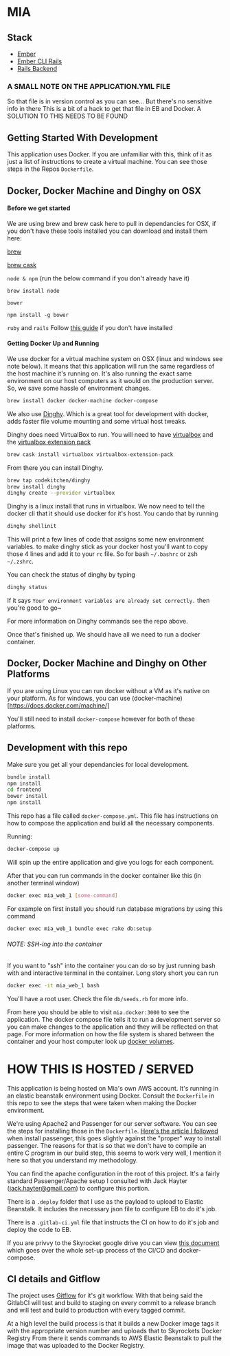# MIA

## Stack

- [Ember](http://emberjs.com/)
- [Ember CLI Rails](https://github.com/thoughtbot/ember-cli-rails)
- [Rails Backend](http://rubyonrails.org/)

### A SMALL NOTE ON THE APPLICATION.YML FILE

So that file is in version control as you can see... But there's no sensitive info in there
This is a bit of a hack to get that file in EB and Docker. A SOLUTION TO THIS NEEDS TO BE FOUND

## Getting Started With Development

This application uses Docker. If you are unfamiliar with this, think of it
as just a list of instructions to create a virtual machine. You can see those steps
in the Repos `Dockerfile`.

## Docker, Docker Machine and Dinghy on OSX

#### Before we get started

We are using brew and brew cask here to pull in dependancies for OSX, if you don't
have these tools installed you can download and install them here:

[brew](http://brew.sh/)

[brew cask](http://caskroom.io/)

`node & npm` (run the below command if you don't already have it)
```
brew install node
```

`bower`
```
npm install -g bower
```

`ruby` and `rails` Follow [this guide](https://gorails.com/setup/osx/10.11-el-capitan) if you don't have installed

#### Getting Docker Up and Running

We use docker for a virtual machine system on OSX (linux and windows see note below). It means that this application will
run the same regardless of the host machine it's running on. It's also running
the exact same environment on our host computers as it would on the production
server. So, we save some hassle of environment changes.

```bash
brew install docker docker-machine docker-compose
```

We also use [Dinghy](https://github.com/codekitchen/dinghy). Which is a great
tool for development with docker, adds faster file volume mounting and some
virtual host tweaks.

Dinghy does need VirtualBox to run. You will need to have [virtualbox](https://www.virtualbox.org/wiki/Downloads)
and the [virtualbox extension pack](https://www.virtualbox.org/wiki/Downloads)

```bash
brew cask install virtualbox virtualbox-extension-pack
```

From there you can install Dinghy.

```bash
brew tap codekitchen/dinghy
brew install dinghy
dinghy create --provider virtualbox
```

Dinghy is a linux install that runs in virtualbox. We now need to tell the docker cli
that it should use docker for it's host. You cando that by running
```bash
dinghy shellinit
```

This will print a few lines of code that assigns some new environment variables.
to make dinghy stick as your docker host you'll want to copy those 4 lines and
add it to your `rc` file. So for bash `~/.bashrc` or zsh `~/.zshrc`.

You can check the status of dinghy by typing
```bash
dinghy status
```

If it says `Your environment variables are already set correctly.` then you're good to go~

For more information on Dinghy commands see the repo above.

Once that's finished up. We should have all we need to run a docker container.

## Docker, Docker Machine and Dinghy on Other Platforms
If you are using Linux you can run docker without a VM as it's native on your
platform. As for windows, you can use (docker-machine)[https://docs.docker.com/machine/]

You'll still need to install `docker-compose` however for both of these platforms.

## Development with this repo

Make sure you get all your dependancies for local development.
```bash
bundle install
npm install
cd frontend
bower install
npm install
```

This repo has a file called `docker-compose.yml`. This file has
instructions on how to compose the application and build all the necessary
components.

Running:
```bash
docker-compose up
```
Will spin up the entire application and give you logs for each component.

After that you can run commands in the docker container like this (in another terminal window)
```bash
docker exec mia_web_1 [some-command]
```

For example on first install you should run database migrations by using this command
```bash
docker exec mia_web_1 bundle exec rake db:setup
```

###### NOTE: SSH-ing into the container
If you want to "ssh" into the container you can do so by just running bash with
and interactive terminal in the container. Long story short you can run
```bash
docker exec -it mia_web_1 bash
```

You'll have a root user.  Check the file `db/seeds.rb` for more info.

From here you should be able to visit `mia.docker:3000` to see the application. The
docker compose file tells it to run a development server so you can make changes
to the application and they will be reflected on that page. For more information
on how the file system is shared between the container and your host computer
look up [docker volumes](https://docs.docker.com/engine/userguide/containers/dockervolumes/).

# HOW THIS IS HOSTED / SERVED

This application is being hosted on Mia's own AWS account. It's running in an elastic beanstalk
environment using Docker. Consult the `Dockerfile` in this repo to see the steps that were taken
when making the Docker environment.

We're using Apache2 and Passenger for our server software. You can see the steps for installing those in the
`Dockerfile`. [Here's the article I followed](https://www.digitalocean.com/community/tutorials/how-to-deploy-a-rails-app-with-passenger-and-apache-on-ubuntu-14-04)
when install passenger, this goes slightly against the "proper" way to install passenger. The reasons for that
is so that we don't have to compile an entire C program in our build step, this seems to work very well, I mention it here
so that you understand my methodology.

You can find the apache configuration in the root of this project. It's a fairly standard Passenger/Apache setup
I consulted with Jack Hayter (jack.hayter@gmail.com) to configure this portion.

There is a `.deploy` folder that I use as the payload to upload to Elastic Beanstalk. It includes the necessary json file to configure EB to do it's job.

There is a `.gitlab-ci.yml` file that instructs the CI on how to do it's job and deploy the code to EB.

If you are privvy to the Skyrocket google drive you can view [this document](https://docs.google.com/document/d/1HzaQIttZQ8RHwPthC36HaPmYoiuugG1R0oT5WGkI75U/edit)
which goes over the whole set-up process of the CI/CD and docker-compose.

## CI details and Gitflow

The project uses [Gitflow](https://ja.atlassian.com/git/tutorials/comparing-workflows/gitflow-workflow/)
for it's git workflow. With that being said the GitlabCI will test and build to staging
on every commit to a release branch and will test and build to production with every
tagged commit.

At a high level the build process is that it builds a new Docker image tags it
with the appropriate version number and uploads that to Skyrockets Docker Registry
From there it sends commands to AWS Elastic Beanstalk to pull the image that was
uploaded to the Docker Registry.
